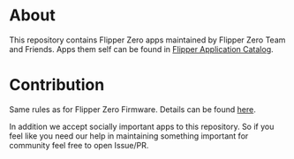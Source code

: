 # About

This repository contains Flipper Zero apps maintained by Flipper Zero Team and Friends. Apps them self can be found in [Flipper Application Catalog](https://github.com/flipperdevices/flipper-application-catalog).

# Contribution

Same rules as for Flipper Zero Firmware. Details can be found [here](CONTRIBUTING.md).

In addition we accept socially important apps to this repository. So if you feel like you need our help in maintaining something important for community feel free to open Issue/PR.
